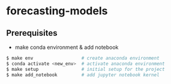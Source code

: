 # forecasting-models


## Prerequisites
 - make conda environment & add notebook
```bash
$ make env                  # create anaconda environment
$ conda activate <new_env>  # activate anaconda environment
$ make setup                # initial setup for the project
$ make add_notebook         # add jupyter notebook kernel
```
